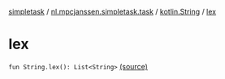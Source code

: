 [simpletask](../../index.md) / [nl.mpcjanssen.simpletask.task](../index.md) / [kotlin.String](index.md) / [lex](.)

# lex

`fun String.lex(): List<String>` [(source)](https://github.com/mpcjanssen/simpletask-android/blob/master/src/main/java/nl/mpcjanssen/simpletask/task/Task.kt#L580)